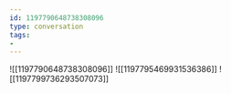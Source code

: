 ```yaml
---
id: 1197790648738308096
type: conversation
tags:
- 
---
```

![[1197790648738308096]]
![[1197795469931536386]]
![[1197799736293507073]]

